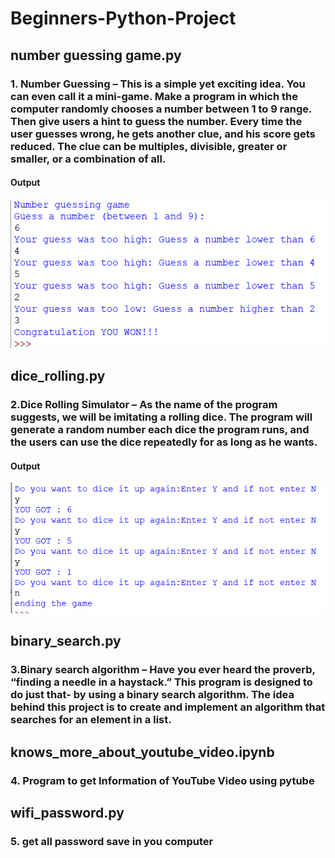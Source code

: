 # Beginners-Python-Project
## number guessing game.py
### 1. Number Guessing – This is a simple yet exciting idea. You can even call it a mini-game. Make a program in which the computer randomly chooses a number between 1 to 9 range. Then give users a hint to guess the number. Every time the user guesses wrong, he gets another clue, and his score gets reduced. The clue can be multiples, divisible, greater or smaller, or a combination of all.

#### Output
![](image/Screenshot%20(365).png)

## dice_rolling.py
### 2.Dice Rolling Simulator – As the name of the program suggests, we will be imitating a rolling dice. The program will generate a random number each dice the program runs, and the users can use the dice repeatedly for as long as he wants.

#### Output
![](image/Screenshot%20(368).png)

## binary_search.py

### 3.Binary search algorithm – Have you ever heard the proverb, “finding a needle in a haystack.” This program is designed to do just that- by using a binary search algorithm. The idea behind this project is to create and implement an algorithm that searches for an element in a list.

## knows_more_about_youtube_video.ipynb

### 4. Program to get Information of YouTube Video using pytube

## wifi_password.py

### 5. get all password save in you computer
